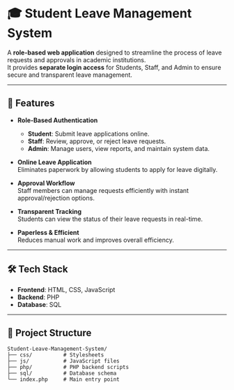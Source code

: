 # 🎓 Student Leave Management System

A **role-based web application** designed to streamline the process of leave requests and approvals in academic institutions.  
It provides **separate login access** for Students, Staff, and Admin to ensure secure and transparent leave management.

---

## 📌 Features

- **Role-Based Authentication**  
  - **Student**: Submit leave applications online.  
  - **Staff**: Review, approve, or reject leave requests.  
  - **Admin**: Manage users, view reports, and maintain system data.  

- **Online Leave Application**  
  Eliminates paperwork by allowing students to apply for leave digitally.

- **Approval Workflow**  
  Staff members can manage requests efficiently with instant approval/rejection options.

- **Transparent Tracking**  
  Students can view the status of their leave requests in real-time.

- **Paperless & Efficient**  
  Reduces manual work and improves overall efficiency.

---

## 🛠 Tech Stack

- **Frontend**: HTML, CSS, JavaScript  
- **Backend**: PHP  
- **Database**: SQL  

---

## 📂 Project Structure

```plaintext
Student-Leave-Management-System/
├── css/          # Stylesheets
├── js/           # JavaScript files
├── php/          # PHP backend scripts
├── sql/          # Database schema
└── index.php     # Main entry point
